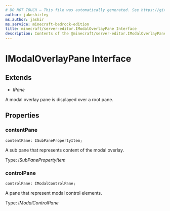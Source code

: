 ```yaml
---
# DO NOT TOUCH — This file was automatically generated. See https://github.com/mojang/minecraftapidocsgenerator to modify descriptions, examples, etc.
author: jakeshirley
ms.author: jashir
ms.service: minecraft-bedrock-edition
title: minecraft/server-editor.IModalOverlayPane Interface
description: Contents of the @minecraft/server-editor.IModalOverlayPane class.
---
```

# IModalOverlayPane Interface

## Extends
- *IPane*

A modal overlay pane is displayed over a root pane.

## Properties

### **contentPane**
`contentPane: ISubPanePropertyItem;`

A sub pane that represents content of the modal overlay.

Type: *ISubPanePropertyItem*

### **controlPane**
`controlPane: IModalControlPane;`

A pane that represent modal control elements.

Type: *IModalControlPane*
